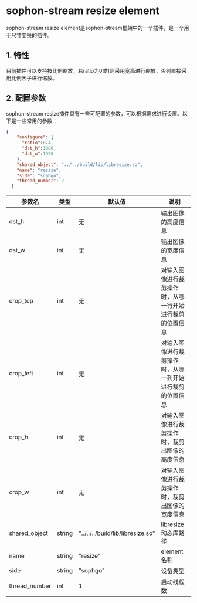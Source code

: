 # sophon-stream resize element


sophon-stream resize element是sophon-stream框架中的一个插件，是一个用于尺寸变换的插件。

## 1. 特性
目前插件可以支持按比例缩放，若ratio为0或1则采用宽高进行缩放，否则直接采用比例因子进行缩放。

## 2. 配置参数
sophon-stream resize插件具有一些可配置的参数，可以根据需求进行设置。以下是一些常用的参数：

```json
{
    "configure": {
      "ratio":0.4,
      "dst_h":1080,
      "dst_w":1920
    },
    "shared_object": "../../build/lib/libresize.so",
    "name": "resize",
    "side": "sophgo",
    "thread_number": 2
  }

```

| 参数名        | 类型   | 默认值                         | 说明             |
| ------------- | ------ | ------------------------------| ---------------- |
| dst_h         | int    | 无                            | 输出图像的高度信息 |
| dst_w         | int    | 无                            | 输出图像的宽度信息 |
| crop_top      | int    | 无                            | 对输入图像进行裁剪操作时，从哪一行开始进行裁剪的位置信息 |
| crop_left     | int    | 无                            | 对输入图像进行裁剪操作时，从哪一列开始进行裁剪的位置信息 |
| crop_h        | int    | 无                            | 对输入图像进行裁剪操作时，裁剪出图像的高度信息 |
| crop_w        | int    | 无                            | 对输入图像进行裁剪操作时，裁剪出图像的宽度信息 |
| shared_object | string | "../../../build/lib/libresize.so" | libresize动态库路径 |
| name          | string | "resize"                       | element名称      |
| side          | string | "sophgo"                       | 设备类型         |
| thread_number | int    | 1                              | 启动线程数       |

